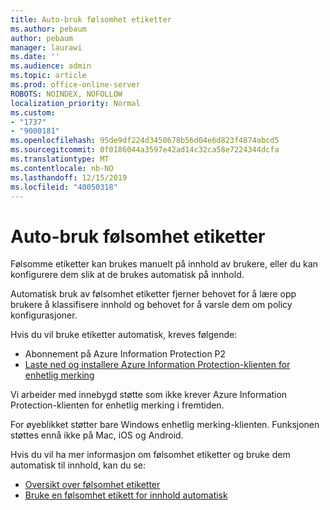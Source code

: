 ```yaml
---
title: Auto-bruk følsomhet etiketter
ms.author: pebaum
author: pebaum
manager: laurawi
ms.date: ''
ms.audience: admin
ms.topic: article
ms.prod: office-online-server
ROBOTS: NOINDEX, NOFOLLOW
localization_priority: Normal
ms.custom:
- "1737"
- "9000181"
ms.openlocfilehash: 95de9df224d3450678b56d04e6d823f4874abcd5
ms.sourcegitcommit: 0f0186044a3597e42ad14c32ca58e7224344dcfa
ms.translationtype: MT
ms.contentlocale: nb-NO
ms.lasthandoff: 12/15/2019
ms.locfileid: "40050318"
---
```

# <a name="auto-apply-sensitivity-labels"></a>Auto-bruk følsomhet etiketter

Følsomme etiketter kan brukes manuelt på innhold av brukere, eller du kan konfigurere dem slik at de brukes automatisk på innhold.

Automatisk bruk av følsomhet etiketter fjerner behovet for å lære opp brukere å klassifisere innhold og behovet for å varsle dem om policy konfigurasjoner.

Hvis du vil bruke etiketter automatisk, kreves følgende:

- Abonnement på Azure Information Protection P2
- [Laste ned og installere Azure Information Protection-klienten for enhetlig merking](https://docs.microsoft.com/azure/information-protection/rms-client/install-unifiedlabelingclient-app)

Vi arbeider med innebygd støtte som ikke krever Azure Information Protection-klienten for enhetlig merking i fremtiden.

For øyeblikket støtter bare Windows enhetlig merking-klienten.  Funksjonen støttes ennå ikke på Mac, iOS og Android.

Hvis du vil ha mer informasjon om følsomhet etiketter og bruke dem automatisk til innhold, kan du se:

- [Oversikt over følsomhet etiketter](https://docs.microsoft.com/office365/securitycompliance/sensitivity-labels)
- [Bruke en følsomhet etikett for innhold automatisk](https://docs.microsoft.com/office365/securitycompliance/apply_sensitivity_label_automatically)
